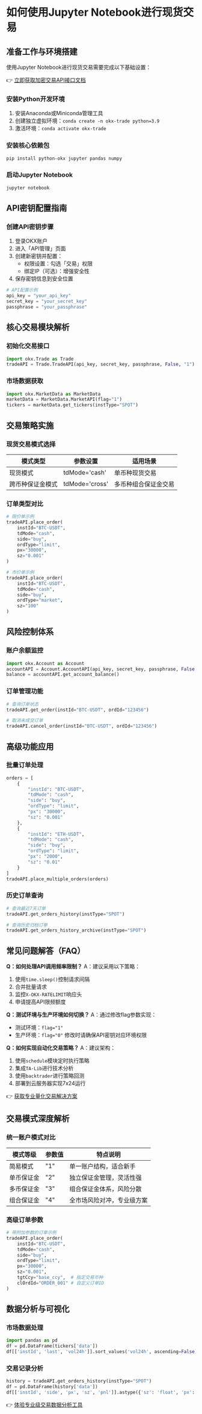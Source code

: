 # 如何使用Jupyter Notebook进行现货交易

## 准备工作与环境搭建

使用Jupyter Notebook进行现货交易需要完成以下基础设置：

👉 [立即获取加密交易API接口文档](https://bit.ly/okx_welcome)

### 安装Python开发环境
1. 安装Anaconda或Miniconda管理工具
2. 创建独立虚拟环境：`conda create -n okx-trade python=3.9`
3. 激活环境：`conda activate okx-trade`

### 安装核心依赖包
```bash
pip install python-okx jupyter pandas numpy
```

### 启动Jupyter Notebook
```bash
jupyter notebook
```

## API密钥配置指南

### 创建API密钥步骤
1. 登录OKX账户
2. 进入「API管理」页面
3. 创建新密钥并配置：
   - 权限设置：勾选「交易」权限
   - 绑定IP（可选）：增强安全性
4. 保存密钥信息到安全位置

```python
# API配置示例
api_key = "your_api_key"
secret_key = "your_secret_key"
passphrase = "your_passphrase"
```

## 核心交易模块解析

### 初始化交易接口
```python
import okx.Trade as Trade
tradeAPI = Trade.TradeAPI(api_key, secret_key, passphrase, False, "1")
```

### 市场数据获取
```python
import okx.MarketData as MarketData
marketData = MarketData.MarketAPI(flag="1")
tickers = marketData.get_tickers(instType="SPOT")
```

## 交易策略实施

### 现货交易模式选择
| 模式类型             | 参数设置       | 适用场景               |
|----------------------|----------------|------------------------|
| 现货模式             | tdMode='cash'  | 单币种现货交易         |
| 跨币种保证金模式     | tdMode='cross' | 多币种组合保证金交易   |

### 订单类型对比
```python
# 限价单示例
tradeAPI.place_order(
    instId="BTC-USDT",
    tdMode="cash",
    side="buy",
    ordType="limit",
    px="30000",
    sz="0.001"
)
```

```python
# 市价单示例
tradeAPI.place_order(
    instId="BTC-USDT",
    tdMode="cash",
    side="buy",
    ordType="market",
    sz="100"
)
```

## 风险控制体系

### 账户余额监控
```python
import okx.Account as Account
accountAPI = Account.AccountAPI(api_key, secret_key, passphrase, False, "1")
balance = accountAPI.get_account_balance()
```

### 订单管理功能
```python
# 查询订单状态
tradeAPI.get_order(instId="BTC-USDT", ordId="123456")

# 取消未成交订单
tradeAPI.cancel_order(instId="BTC-USDT", ordId="123456")
```

## 高级功能应用

### 批量订单处理
```python
orders = [
    {
        "instId": "BTC-USDT",
        "tdMode": "cash",
        "side": "buy",
        "ordType": "limit",
        "px": "30000",
        "sz": "0.001"
    },
    {
        "instId": "ETH-USDT",
        "tdMode": "cash",
        "side": "buy",
        "ordType": "limit",
        "px": "2000",
        "sz": "0.01"
    }
]
tradeAPI.place_multiple_orders(orders)
```

### 历史订单查询
```python
# 查询最近7天订单
tradeAPI.get_orders_history(instType="SPOT")

# 查询历史归档订单
tradeAPI.get_orders_history_archive(instType="SPOT")
```

## 常见问题解答（FAQ）

**Q：如何处理API调用频率限制？**
A：建议采用以下策略：
1. 使用`time.sleep()`控制请求间隔
2. 合并批量请求
3. 监控`X-OKX-RATELIMIT`响应头
4. 申请提高API限频额度

**Q：测试环境与生产环境如何切换？**
A：通过修改flag参数实现：
- 测试环境：`flag="1"`
- 生产环境：`flag="0"`
修改时请确保API密钥对应环境权限

**Q：如何实现自动化交易策略？**
A：建议架构：
1. 使用`schedule`模块定时执行策略
2. 集成`TA-Lib`进行技术分析
3. 使用`backtrader`进行策略回测
4. 部署到云服务器实现7x24运行

👉 [获取专业量化交易解决方案](https://bit.ly/okx_welcome)

## 交易模式深度解析

### 统一账户模式对比
| 模式等级 | 参数值 | 特点说明                     |
|----------|--------|------------------------------|
| 简易模式 | "1"    | 单一账户结构，适合新手       |
| 单币保证金 | "2"  | 独立保证金管理，灵活性强     |
| 多币保证金 | "3"  | 组合保证金体系，风险分散     |
| 组合保证金 | "4"  | 全市场风险对冲，专业级方案   |

### 高级订单参数
```python
# 带附加参数的订单示例
tradeAPI.place_order(
    instId="BTC-USDT",
    tdMode="cash",
    side="buy",
    ordType="limit",
    px="30000",
    sz="0.001",
    tgtCcy="base_ccy",  # 指定交易币种
    clOrdId="ORDER_001" # 自定义订单ID
)
```

## 数据分析与可视化

### 市场数据处理
```python
import pandas as pd
df = pd.DataFrame(tickers['data'])
df[['instId', 'last', 'vol24h']].sort_values('vol24h', ascending=False).head(10)
```

### 交易记录分析
```python
history = tradeAPI.get_orders_history(instType="SPOT")
df = pd.DataFrame(history['data'])
df[['instId', 'side', 'px', 'sz', 'pnl']].astype({'sz': 'float', 'px': 'float'})
```

👉 [体验专业级交易数据分析工具](https://bit.ly/okx_welcome)